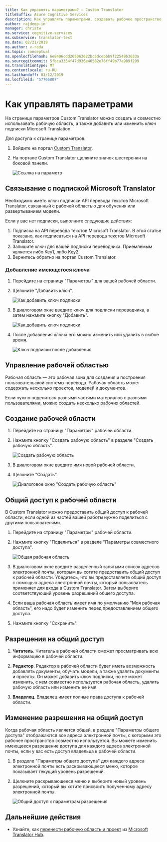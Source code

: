 ```yaml
---
title: Как управлять параметрами? — Custom Translator
titleSuffix: Azure Cognitive Services
description: Как управлять параметрами, создавать рабочее пространство, совместно использовать рабочую область и управлять ключом подписки в Custom Translator.
author: rajdeep-in
manager: christw
ms.service: cognitive-services
ms.subservice: translator-text
ms.date: 02/21/2019
ms.author: v-rada
ms.topic: conceptual
ms.openlocfilehash: 6e8406cdd265063622bc5dcebbb9f22549b3633a
ms.sourcegitcommit: 5fbca3354f47d936e46582e76ff49b77a989f299
ms.translationtype: MT
ms.contentlocale: ru-RU
ms.lasthandoff: 03/12/2019
ms.locfileid: "57766807"
---
```

# <a name="how-to-manage-settings"></a>Как управлять параметрами

На странице параметров Custom Translator можно создать и совместно использовать рабочую область, а также добавить или изменить ключ подписки Microsoft Translation.

Для доступа к странице параметров:

1. Войдите на портал [Custom Translator](https://portal.customtranslator.azure.ai/).
2. На портале Custom Translator щелкните значок шестеренки на боковой панели.

    ![Ссылка на параметр](media/how-to/how-to-settings.png)

## <a name="associating-microsoft-translator-subscription"></a>Связывание с подпиской Microsoft Translator

Необходимо иметь ключ подписки API перевода текстов Microsoft Translator, связанный с рабочей областью для обучения или развертыванием модели.

Если у вас нет подписки, выполните следующие действия:

1. Подписка на API перевода текстов Microsoft Translator. В этой статье показано, как подписаться на API перевода текстов Microsoft Translator.
2. Запишите ключ для вашей подписки переводчика. Приемлемым является либо Key1, либо Key2.
3. Вернитесь обратно на портал Custom Translator.

### <a name="add-existing-key"></a>Добавление имеющегося ключа

1.  Перейдите на страницу "Параметры" для вашей рабочей области.
2.  Щелкните "Добавить ключ".

    ![Как добавить ключ подписки](media/how-to/how-to-add-subscription-key.png)

3. В диалоговом окне введите ключ для подписки переводчика, а затем нажмите кнопку "Добавить".

    ![Как добавить ключ подписки](media/how-to/how-to-add-subscription-key-dialog.png)
4.  После добавления ключа его можно изменить или удалить в любое время.

    ![Ключ подписки после добавления](media/how-to/subscription-key-after-add.png)

## <a name="manage-your-workspace"></a>Управление рабочей областью

Рабочая область — это рабочая зона для создания и построения пользовательской системы перевода. Рабочая область может содержать несколько проектов, моделей и документов.

Если нужно поделиться разными частями материалов с разными пользователями, можно создать несколько рабочих областей.

## <a name="create-a-new-workspace"></a>Создание рабочей области

1.  Перейдите на страницу "Параметры" рабочей области.
2.  Нажмите кнопку "Создать рабочую область" в разделе "Создать рабочую область".

    ![Создать рабочую область](media/how-to/create-new-workspace.png)

4.  В диалоговом окне введите имя новой рабочей области.
5.  Щелкните "Создать".

    ![Диалоговое окно "Создать рабочую область"](media/how-to/create-new-workspace-dialog.png)

## <a name="share-your-workspace"></a>Общий доступ к рабочей области

В Custom Translator можно предоставить общий доступ к рабочей области, если одной из частей вашей работы нужно поделиться с другими пользователями.

1.  Перейдите на страницу "Параметры" рабочей области.
2.  Нажмите кнопку "Поделиться" в разделе "Параметры совместного доступа".

    ![Общая рабочая область](media/how-to/share-workspace.png)

3.  В диалоговом окне введите разделенный запятыми список адресов электронной почты, которым вы хотите предоставить общий доступ к рабочей области. Убедитесь, что вы предоставляете общий доступ с помощью адреса электронной почты, который пользователь применяет для входа в Custom Translator. Затем выберите соответствующий уровень разрешений общего доступа.

4.  Если ваша рабочая область имеет имя по умолчанию "Моя рабочая область", его надо будет изменить перед предоставлением общего доступа.
5.  Нажмите кнопку "Сохранить".

## <a name="sharing-permissions"></a>Разрешения на общий доступ

1.  **Читатель**. Читатель в рабочей области сможет просматривать всю информацию в рабочей области.

2.  **Редактор**. Редактор в рабочей области будет иметь возможность добавлять документы, обучать модели, а также удалять документы и проекты. Он может добавить ключ подписки, но не может изменить, с кем совместно используется рабочая область, удалить рабочую область или изменить ее имя.

3.  **Владелец**. Владелец имеет полные права доступа к рабочей области.

## <a name="change-sharing-permission"></a>Изменение разрешения на общий доступ

Когда рабочая область является общей, в разделе "Параметры общего доступа" отображаются все адреса электронной почты, с которыми это рабочее пространство совместно используется. Вы можете изменить имеющееся разрешение доступа для каждого адреса электронной почты, если у вас есть доступ владельца к рабочей области.

1.  В разделе "Параметры общего доступа" для каждого адреса электронной почты есть раскрывающееся меню, которое показывает текущий уровень разрешений.

2.  Щелкните раскрывающееся меню и выберите новый уровень разрешений, который вы хотите присвоить полученному адресу электронной почты.

    ![Общий доступ к параметрам разрешения](media/how-to/sharing-permission-settings.png)

## <a name="next-steps"></a>Дальнейшие действия

- Узнайте, как [перенести рабочую область и проект](how-to-migrate.md) из [Microsoft Translator Hub](https://hub.microsofttranslator.com).
